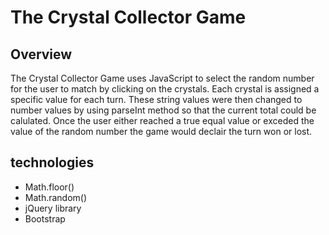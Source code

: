 # The Crystal Collector Game

## Overview
The Crystal Collector Game uses JavaScript to select the random number for the user to match by clicking on the crystals. Each crystal is assigned a specific value for each turn. These string values were then changed to number values by using parseInt method so that the current total could be calulated. Once the user either reached a true equal value or exceded the value of the random number the game would declair the turn won or lost. 

## technologies
 * Math.floor()
 * Math.random()
 * jQuery library
 * Bootstrap